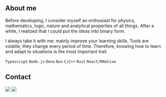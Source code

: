 ## About me
Before developing, I consider myself an enthusiast for physics, mathematics, logic, nature and analytical properties of all things. After a while, I realized that I could put the ideas into binary form.

I always take it with me: mainly improve your learning skills. Tools are volatile, they change every period of time. Therefore, knowing how to learn and adapt to situations is the most important trail.

`Typescript` `Node.js` `Deno` `Bun` `C/C++` `Rust` `React/RNative`

## Contact
<p>
  <a href="http://api.whatsapp.com/send?phone=557999281012"><img src="https://img.shields.io/badge/WhatsApp-25D366?style=for-the-badge&logo=whatsapp&logoColor=white" target="_blank"></a>
  <a href="https://www.linkedin.com/in/pablo-yuri-ds/" target="_blank"><img src="https://img.shields.io/badge/-LinkedIn-%230077B5?style=for-the-badge&logo=linkedin&logoColor=white" target="_blank"></a> 
</p>

